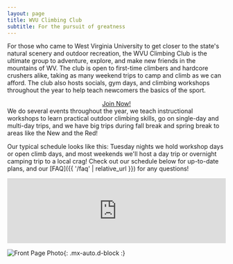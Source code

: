 ```yaml
---
layout: page
title: WVU Climbing Club
subtitle: For the pursuit of greatness
---
```


For those who came to West Virginia University to get closer to the state's natural scenery and outdoor recreation, the WVU Climbing Club is the ultimate group to adventure, explore, and make new friends in the mountains of WV. The club is open to first-time climbers and hardcore crushers alike, taking as many weekend trips to camp and climb as we can afford. The club also hosts socials, gym days, and climbing workshops throughout the year to help teach newcomers the basics of the sport.

<style>
.center {
  display: flex;
  justify-content: center;
  align-items: center;
  background-color: #4CAF50; /* Green */
  border: none;
  color: white;
  padding: 15px 32px;
  text-align: center;
  text-decoration: none;
  font-size: 16px;
}
</style>

<style>
	  .centered {
		text-align: center;
	}
    </style>
<div class="centered">
	<a class="btn btn-success" href="join">Join Now!</a>
</div>
We do several events throughout the year, we teach instructional workshops to learn practical outdoor climbing skills, go on single-day and multi-day trips, and we have big trips during fall break and spring break to areas like the New and the Red!

Our typical schedule looks like this: Tuesday nights we hold workshop days or open climb days, and most weekends we'll host a day trip or overnight camping trip to a local crag! Check out our schedule below for up-to-date plans, and our [FAQ]({{ '/faq' | relative_url }}) for any questions!


<iframe src="https://calendar.google.com/calendar/embed?src=wvuclimbingclub%40gmail.com&ctz=America%2FNew_York" style="border: 0; width: 100%" frameborder="0" scrolling="no"></iframe>

![Front Page Photo](https://wvuclimbingclub.github.io/assets/img/frontPagePhotoLarge.jpg){: .mx-auto.d-block :}
